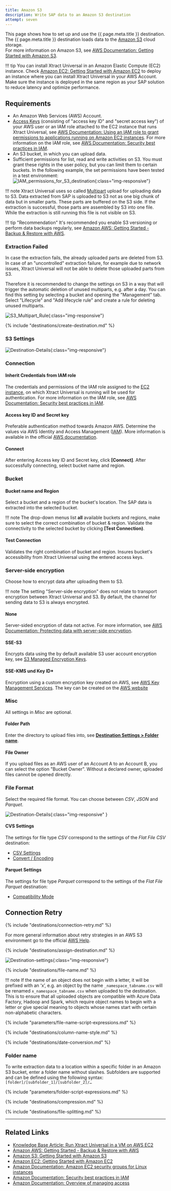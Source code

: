 ```yaml
---
title: Amazon S3
description: Write SAP data to an Amazon S3 destination
attempt: seven
---
```


This page shows how to set up and use the {{ page.meta.title }} destination. 
The {{ page.meta.title }} destination loads data to the [Amazon S3](https://aws.amazon.com/s3/) cloud storage.<br>
For more information on Amazon S3, see [AWS Documentation: Getting Started with Amazon S3](https://aws.amazon.com/s3/getting-started/).

!!! tip
	You can install Xtract Universal in an Amazon Elastic Compute (EC2) instance. 
	Check [Amazon EC2: Getting Started with Amazon EC2](https://aws.amazon.com/ec2/getting-started/) to deploy an instance where you can install Xtract Universal in your AWS Account. 
	Make sure the instance is deployed in the same region as your SAP solution to reduce latency and optimize performance.

## Requirements

- An Amazon Web Services (AWS) Account.
- [Access Keys](https://docs.aws.amazon.com/IAM/latest/UserGuide/id_credentials_access-keys.html) (consisting of "access key ID" and "secret access key") of your AWS user or an IAM role attached to the EC2 instance that runs Xtract Universal, see [AWS Documentation: Using an IAM role to grant permissions to applications running on Amazon EC2 instances](https://docs.aws.amazon.com/IAM/latest/UserGuide/id_roles_use_switch-role-ec2.html).
For more information on the IAM role, see [AWS Documentation: Security best practices in IAM](https://docs.aws.amazon.com/IAM/latest/UserGuide/best-practices.html).
- An S3 bucket, in which you can upload data.
- Sufficient permissions for list, read and write activities on S3. You must grant these rights in the user policy, but you can limit them to certain buckets. 
In the following example, the set permissions have been tested in a test environment: <br>
![IAM_permissions_for_S3_destination](../../assets/images/xu/documentation/destinations/amazon-s3/S3_desination_IAM_permissions.png){:class="img-responsive"}

!!! note
	Xtract Universal uses so called [Multipart](https://docs.aws.amazon.com/AmazonS3/latest/dev/mpuoverview.html) upload for uploading data to S3. 
	Data extracted from SAP is uploaded to S3 not as one big chunk of data but in smaller parts. 
	These parts are buffered on the S3 side. If the extraction is successful, those parts are assembled by S3 into one file. 
	While the extraction is still running this file is not visible on S3.

!!! tip "Recommendation"
	It's recommended you enable S3 versioning or perform data backups regularly, see [Amazon AWS: Getting Started - Backup & Restore with AWS](https://aws.amazon.com/backup-restore/getting-started/).

### Extraction Failed
In case the extraction fails, the already uploaded parts are deleted from S3. 
In case of an "uncontrolled" extraction failure, for example due to network issues, Xtract Universal will not be able to delete those uploaded parts from S3.

Therefore it is recommended to change the settings on S3 in a way that will trigger the automatic deletion of unused multiparts, e.g. after a day. 
You can find this setting by selecting a bucket and opening the "Management" tab. 
Select "Lifecycle" and "Add lifecycle rule" and create a rule for deleting unused multiparts.

![S3_Multipart_Rule](../../assets/images/xu/documentation/destinations/amazon-s3/S3_Multipart_Rule.png){:class="img-responsive"}

{% include "destinations/create-destination.md" %}

### S3 Settings

![Destination-Details](../../assets/images/xu/documentation/destinations/amazon-s3/destination-details.png){:class="img-responsive"}

### Connection

#### Inherit Credentials from IAM role
The credentials and permissions of the IAM role assigned to the [EC2 instance](https://docs.aws.amazon.com/IAM/latest/UserGuide/id_roles_use_switch-role-ec2.html), on which Xtract Universal is running will be used for authentication. 
For more information on the IAM role, see [AWS Documentation: Security best practices in IAM](https://docs.aws.amazon.com/IAM/latest/UserGuide/best-practices.html).

#### Access key ID and Secret key
Preferable authentication method towards Amazon AWS. Determine the values via AWS Identity and Access Management ([IAM](https://console.aws.amazon.com/iam/home#/home)).
More information is available in the official [AWS documentation](https://docs.aws.amazon.com/IAM/latest/UserGuide/id_credentials_access-keys.html).

#### Connect
After entering Access key ID and Secret key, click **[Connect]**. After successfully connecting, select bucket name and region.

### Bucket

#### Bucket name and Region
Select a bucket and a region of the bucket's location. The SAP data is extracted into the selected bucket.

!!! note
	The drop-down menus list **all** available buckets and regions, make sure to select the correct combination of bucket & region. Validate the connectivity to the selected bucket by clicking **[Test Connection)**.

#### Test Connection
Validates the right combination of bucket and region. Insures bucket's accessibility from Xtract Universal using the entered access keys.

### Server-side encryption

Choose how to encrypt data after uploading them to S3.<br>

!!! note
	The setting "Server-side encryption" does not relate to transport encryption between Xtract Universal and S3. 
	By default, the channel for sending data to S3 is always encrypted. 

#### None
Server-sided encryption of data not active. 
For more information, see [AWS Documentation: Protecting data with server-side encryption](https://docs.aws.amazon.com/AmazonS3/latest/dev/serv-side-encryption.html).

#### SSE-S3
Encrypts data using the by default available S3 user account encryption key, see [S3 Managed Encryption Keys](https://docs.aws.amazon.com/AmazonS3/latest/dev/UsingServerSideEncryption.html).

#### SSE-KMS und Key ID*
Encryption using a custom encryption key created on AWS, see [AWS Key Management Services](https://docs.aws.amazon.com/AmazonS3/latest/dev/UsingKMSEncryption.html). 
The key can be created on the [AWS website](https://console.aws.amazon.com/iam/home#/encryptionKeys/.)

### Misc

All settings in *Misc* are optional.

#### Folder Path
Enter the directory to upload files into, see [**Destination Settings > Folder name**](#folder-name).

#### File Owner
If you upload files as an AWS user of an Account A to an Account B, you can select the option "Bucket Owner".
Without a declared owner, uploaded files cannot be opened directly.

### File Format

Select the required file format. You can choose between *CSV*, *JSON* and *Parquet*.

![Destination-Details](../../assets/images/xu/documentation/destinations/amazon-s3/destination-details_2.png){:class="img-responsive" }

#### CVS Settings

The settings for file type *CSV* correspond to the settings of the *Flat File CSV* destination:

- [CSV Settings](csv-flat-file.md/#csv-settings)
- [Convert / Encoding](csv-flat-file.md/#convert-encoding)

#### Parquet Settings

The settings for file type *Parquet* correspond to the settings of the *Flat File Parquet* destination:

- [Compatibility Mode](parquet.md/#compatibility-mode)

## Connection Retry

{% include "destinations/connection-retry.md" %}

For more general information about retry strategies in an AWS S3 environment go to the official [AWS Help](https://docs.aws.amazon.com/general/latest/gr/api-retries.html).

{% include "destinations/assign-destination.md" %}

![Destination-settings](../../assets/images/xu/documentation/destinations/amazon-s3/destination-settings.png){:class="img-responsive"}

{% include "destinations/file-name.md" %}

!!! note 
	If the name of an object does not begin with a letter, it will be prefixed with an ‘x’, e.g. an object by the name `_namespace_tabname.csv` will be renamed `x_namespace_tabname.csv` when uploaded to the destination.
	This is to ensure that all uploaded objects are compatible with Azure Data Factory, Hadoop and Spark, which require object names to begin with a letter or give special meaning to objects whose names start with certain non-alphabetic characters. 

{% include "parameters/file-name-script-expressions.md" %}

{% include "destinations/column-name-style.md" %}

{% include "destinations/date-conversion.md" %}

### Folder name

To write extraction data to a location within a specific folder in an Amazon S3 bucket, enter a folder name without slashes.
Subfolders are supported and can be defined using the following syntax: <br>
`[folder]/[subfolder_1]/[subfolder_2]/…`

{% include "parameters/folder-script-expressions.md" %}

{% include "destinations/compression.md" %}

{% include "destinations/file-splitting.md" %}

****

## Related Links
- [Knowledge Base Article: Run Xtract Universal in a VM on AWS EC2](../../knowledge-base/run-xu-in-aws.md)
- [Amazon AWS: Getting Started - Backup & Restore with AWS](https://aws.amazon.com/backup-restore/getting-started/)
- [Amazon S3: Getting Started with Amazon S3](https://aws.amazon.com/s3/getting-started/)
- [Amazon EC2: Getting Started with Amazon EC2](https://aws.amazon.com/ec2/getting-started/)
- [Amazon Documentation: Amazon EC2 security groups for Linux instances](https://docs.aws.amazon.com/AWSEC2/latest/UserGuide/ec2-security-groups.html)
- [Amazon Documentation: Security best practices in IAM](https://docs.aws.amazon.com/IAM/latest/UserGuide/best-practices.html)
- [Amazon Documentation: Overview of managing access](https://docs.aws.amazon.com/AmazonS3/latest/userguide/access-control-overview.html)
